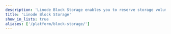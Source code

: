 ```yaml
---
description: 'Linode Block Storage enables you to reserve storage volumes which you can attach to your Linode and use them for just about anything, like storing media.'
title: 'Linode Block Storage'
show_in_lists: true
aliases: ['/platform/block-storage/']
---
```


